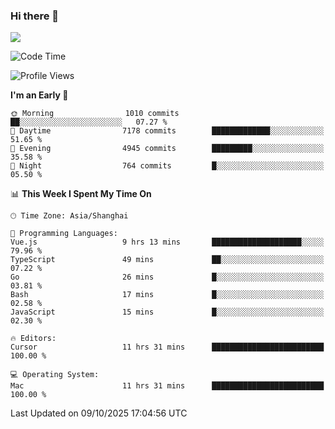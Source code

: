 ### Hi there 👋

<!--
**JJAYCHEN1e/jjaychen1e** is a ✨ _special_ ✨ repository because its `README.md` (this file) appears on your GitHub profile.

Here are some ideas to get you started:

- 🔭 I’m currently working on ...
- 🌱 I’m currently learning ...
- 👯 I’m looking to collaborate on ...
- 🤔 I’m looking for help with ...
- 💬 Ask me about ...
- 📫 How to reach me: ...
- 😄 Pronouns: ...
- ⚡ Fun fact: ...
-->

[![](https://github-readme-stats.vercel.app/api?username=jjaychen1e&show_icons=true)](https://github.com/jjaychen1e/github-readme-stats?count_private=true)

<!--START_SECTION:waka-->
![Code Time](http://img.shields.io/badge/Code%20Time-2%2C461%20hrs%2015%20mins-blue)

![Profile Views](http://img.shields.io/badge/Profile%20Views-0-blue)

**I'm an Early 🐤** 

```text
🌞 Morning                1010 commits        ██░░░░░░░░░░░░░░░░░░░░░░░   07.27 % 
🌆 Daytime                7178 commits        █████████████░░░░░░░░░░░░   51.65 % 
🌃 Evening                4945 commits        █████████░░░░░░░░░░░░░░░░   35.58 % 
🌙 Night                  764 commits         █░░░░░░░░░░░░░░░░░░░░░░░░   05.50 % 
```


📊 **This Week I Spent My Time On** 

```text
🕑︎ Time Zone: Asia/Shanghai

💬 Programming Languages: 
Vue.js                   9 hrs 13 mins       ████████████████████░░░░░   79.96 % 
TypeScript               49 mins             ██░░░░░░░░░░░░░░░░░░░░░░░   07.22 % 
Go                       26 mins             █░░░░░░░░░░░░░░░░░░░░░░░░   03.81 % 
Bash                     17 mins             █░░░░░░░░░░░░░░░░░░░░░░░░   02.58 % 
JavaScript               15 mins             █░░░░░░░░░░░░░░░░░░░░░░░░   02.30 % 

🔥 Editors: 
Cursor                   11 hrs 31 mins      █████████████████████████   100.00 % 

💻 Operating System: 
Mac                      11 hrs 31 mins      █████████████████████████   100.00 % 
```


 Last Updated on 09/10/2025 17:04:56 UTC
<!--END_SECTION:waka-->
